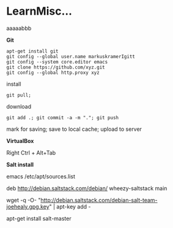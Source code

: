 LearnMisc...
========
aaaaabbb

**Git**

    apt-get install git
    git config --global user.name markuskramerIgitt
    git config --system core.editor emacs
    git clone https://github.com/xyz.git
    git config --global http.proxy xyz
install

    git pull; 
download

    git add .; git commit -a -m "."; git push
mark for saving; save to local cache; upload to server



**VirtualBox**

Right Ctrl + Alt+Tab


**Salt install**

emacs /etc/apt/sources.list

deb http://debian.saltstack.com/debian/ wheezy-saltstack main

wget -q -O- "http://debian.saltstack.com/debian-salt-team-joehealy.gpg.key" | apt-key add -


apt-get install salt-master

